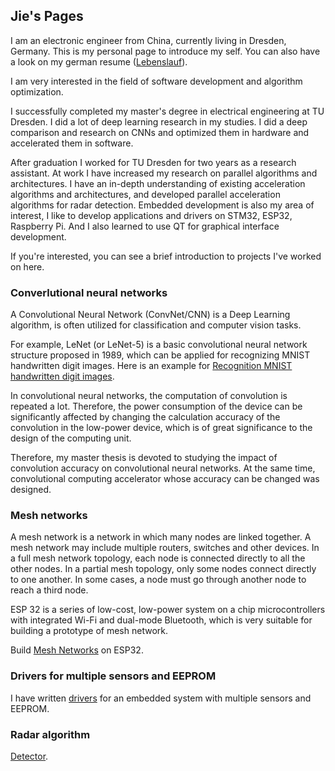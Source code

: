 ## Jie's Pages

I am an electronic engineer from China, currently living in Dresden, Germany. This is my personal page to introduce my self. You can also have a look on my german resume ([Lebenslauf](https://github.com/kayala/kayala.GitHub.io/blob/main/Lebenslauf_Jie.pdf)).

I am very interested in the field of software development and algorithm optimization.

I successfully completed my master's degree in electrical engineering at TU Dresden. I did a lot of deep learning research in my studies. I did a deep comparison and research on CNNs and optimized them in hardware and accelerated them in software.

After graduation I worked for TU Dresden for two years as a research assistant. At work I have increased my research on parallel algorithms and architectures. I have an in-depth understanding of existing acceleration algorithms and architectures, and developed parallel acceleration algorithms for radar detection.
Embedded development is also my area of interest, I like to develop applications and drivers on STM32, ESP32, Raspberry Pi. And I also learned to use QT for graphical interface development. 

If you're interested, you can see a brief introduction to projects I've worked on here.

### Converlutional neural networks

A Convolutional Neural Network (ConvNet/CNN) is a Deep Learning algorithm, is often utilized for classification and computer vision tasks.

For example, LeNet (or LeNet-5) is a basic convolutional neural network structure proposed in 1989, which can be applied for recognizing MNIST handwritten digit images. Here is an example for [Recognition MNIST handwritten digit images](https://github.com/kayala/project/tree/main/CNNs).

In convolutional neural networks, the computation of convolution is repeated a lot. Therefore, the power consumption of the device can be significantly affected by changing the calculation accuracy of the convolution in the low-power device, which is of great significance to the design of the computing unit.

Therefore, my master thesis is devoted to studying the impact of convolution accuracy on convolutional neural networks. At the same time, convolutional computing accelerator whose accuracy can be changed was designed.

### Mesh networks 

A mesh network is a network in which many nodes are linked together. A mesh network may include multiple routers, switches and other devices. In a full mesh network topology, each node is connected directly to all the other nodes. In a partial mesh topology, only some nodes connect directly to one another. In some cases, a node must go through another node to reach a third node.

ESP 32 is a series of low-cost, low-power system on a chip microcontrollers with integrated Wi-Fi and dual-mode Bluetooth, which is very suitable for building a prototype of mesh network.

Build [Mesh Networks](https://github.com/kayala/project/tree/main/mesh_network) on ESP32.

### Drivers for multiple sensors and EEPROM

I have written [drivers](https://github.com/kayala/project/tree/main/drivers) for an embedded system with multiple sensors and EEPROM.

### Radar algorithm

[Detector](https://github.com/kayala/project/tree/main/radar_cfar_algorithm).
